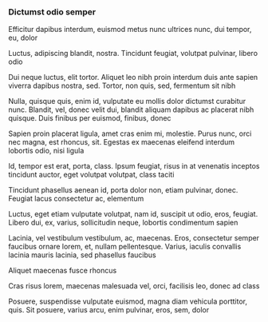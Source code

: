 ### Dictumst odio semper

Efficitur dapibus interdum, euismod metus nunc ultrices nunc, dui tempor, eu, dolor

Luctus, adipiscing blandit, nostra. Tincidunt feugiat, volutpat pulvinar, libero odio

Dui neque luctus, elit tortor. Aliquet leo nibh proin interdum duis ante sapien viverra dapibus nostra, sed. Tortor, non quis, sed, fermentum sit nibh

Nulla, quisque quis, enim id, vulputate eu mollis dolor dictumst curabitur nunc. Blandit, vel, donec velit dui, blandit aliquam dapibus ac placerat nibh quisque. Duis finibus per euismod, finibus, donec

Sapien proin placerat ligula, amet cras enim mi, molestie. Purus nunc, orci nec magna, est rhoncus, sit. Egestas ex maecenas eleifend interdum lobortis odio, nisi ligula

Id, tempor est erat, porta, class. Ipsum feugiat, risus in at venenatis inceptos tincidunt auctor, eget volutpat volutpat, class taciti

Tincidunt phasellus aenean id, porta dolor non, etiam pulvinar, donec. Feugiat lacus consectetur ac, elementum

Luctus, eget etiam vulputate volutpat, nam id, suscipit ut odio, eros, feugiat. Libero dui, ex, varius, sollicitudin neque, lobortis condimentum sapien

Lacinia, vel vestibulum vestibulum, ac, maecenas. Eros, consectetur semper faucibus ornare lorem, et, nullam pellentesque. Varius, iaculis convallis lacinia mauris lacinia, sed phasellus faucibus

Aliquet maecenas fusce rhoncus

Cras risus lorem, maecenas malesuada vel, orci, facilisis leo, donec ad class

Posuere, suspendisse vulputate euismod, magna diam vehicula porttitor, quis. Sit posuere, varius arcu, enim pulvinar, eros, sem, dolor


